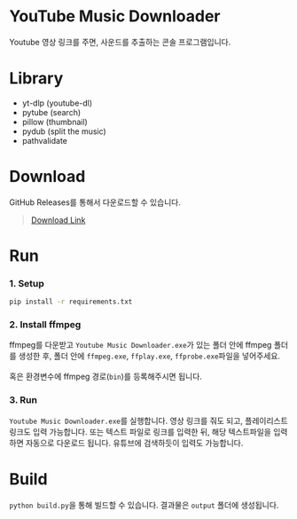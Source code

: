 # YouTube Music Downloader

Youtube 영상 링크를 주면, 사운드를 추출하는 콘솔 프로그램입니다.

# Library
- yt-dlp (youtube-dl)
- pytube (search)
- pillow (thumbnail)
- pydub (split the music)
- pathvalidate

# Download
GitHub Releases를 통해서 다운로드할 수 있습니다.
> [Download Link](https://github.com/ktnoxs/YoutubeMusic/releases)

# Run

### 1. Setup
```bash
pip install -r requirements.txt
```

### 2. Install ffmpeg

ffmpeg를 다운받고 `Youtube Music Downloader.exe`가 있는 폴더 안에 ffmpeg 폴더를 생성한 후, 폴더 안에 `ffmpeg.exe`, `ffplay.exe`, `ffprobe.exe`파일을 넣어주세요.
<br><br>
혹은 환경변수에 ffmpeg 경로(`bin`)를 등록해주시면 됩니다.

### 3. Run

`Youtube Music Downloader.exe`를 실행합니다.
영상 링크를 줘도 되고, 플레이리스트 링크도 입력 가능합니다. 또는 텍스트 파일로 링크를 입력한 뒤, 해당 텍스트파일을 입력하면 자동으로 다운로드 됩니다. 유튜브에 검색하듯이 입력도 가능합니다.

# Build

`python build.py`을 통해 빌드할 수 있습니다. 결과물은 `output` 폴더에 생성됩니다.